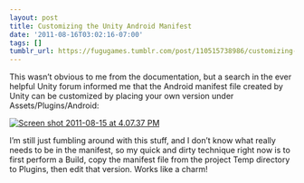 ```yaml
---
layout: post
title: Customizing the Unity Android Manifest
date: '2011-08-16T03:02:16-07:00'
tags: []
tumblr_url: https://fugugames.tumblr.com/post/110515738986/customizing-the-unity-android-manifest
---
```

This wasn’t obvious to me from the documentation, but a search in the ever helpful Unity forum informed me that the Android manifest file created by Unity can be customized by placing your own version under Assets/Plugins/Android:

[![](http://itshardtofondlepenguins.com/wp-content/uploads/2011/08/Screen-shot-2011-08-15-at-4.07.37-PM.png "Screen shot 2011-08-15 at 4.07.37 PM")](http://itshardtofondlepenguins.com/wp-content/uploads/2011/08/Screen-shot-2011-08-15-at-4.07.37-PM.png)

I’m still just fumbling around with this stuff, and I don’t know what really needs to be in the manifest, so my quick and dirty technique right now is to first perform a Build, copy the manifest file from the project Temp directory to Plugins, then edit that version. Works like a charm!

